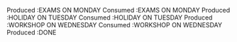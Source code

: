 Produced :EXAMS ON MONDAY
Consumed :EXAMS ON MONDAY
Produced :HOLIDAY ON TUESDAY
Consumed :HOLIDAY ON TUESDAY
Produced :WORKSHOP ON WEDNESDAY
Consumed :WORKSHOP ON WEDNESDAY
Produced :DONE
